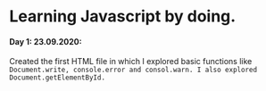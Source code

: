 # Learning Javascript by doing.
#### Day 1: 23.09.2020:
Created the first HTML file in which I explored basic functions like ``Document.write, console.error and consol.warn. I also explored Document.getElementById.``

